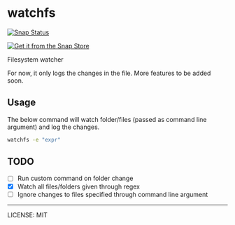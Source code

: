 # watchfs

[![Snap Status](https://build.snapcraft.io/badge/prateekkumarweb/watchfs.svg)](https://build.snapcraft.io/user/prateekkumarweb/watchfs)

[![Get it from the Snap Store](https://snapcraft.io/static/images/badges/en/snap-store-black.svg)](https://snapcraft.io/watchfs)

Filesystem watcher

For now, it only logs the changes in the file.
More features to be added soon.

## Usage

The below command will watch folder/files (passed as command line argument) and log the changes.
```sh
watchfs -e "expr"
```

## TODO

- [ ] Run custom command on folder change
- [x] Watch all files/folders given through regex
- [ ] Ignore changes to files specified through command line argument

---
LICENSE: MIT
